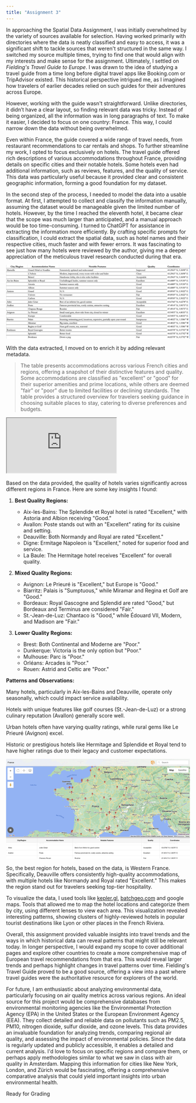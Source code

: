 ```yaml
---
title: "Assignment 3"
---
```


In approaching the Spatial Data Assignment, I was initially overwhelmed by the variety of sources available for selection. Having worked primarily with directories where the data is neatly classified and easy to access, it was a significant shift to tackle sources that weren't structured in the same way. I switched my source multiple times, trying to find one that would align with my interests and make sense for the assignment. Ultimately, I settled on *Fielding's Travel Guide to Europe*. I was drawn to the idea of studying a travel guide from a time long before digital travel apps like Booking.com or TripAdvisor existed. This historical perspective intrigued me, as I imagined how travelers of earlier decades relied on such guides for their adventures across Europe.

However, working with the guide wasn't straightforward. Unlike directories, it didn’t have a clear layout, so finding relevant data was tricky. Instead of being organized, all the information was in long paragraphs of text. To make it easier, I decided to focus on one country: France. This way, I could narrow down the data without being overwhelmed.

Even within France, the guide covered a wide range of travel needs, from restaurant recommendations to car rentals and shops. To further streamline my work, I opted to focus exclusively on hotels. The travel guide offered rich descriptions of various accommodations throughout France, providing details on specific cities and their notable hotels. Some hotels even had additional information, such as reviews, features, and the quality of service. This data was particularly useful because it provided clear and consistent geographic information, forming a good foundation for my dataset.

In the second step of the process, I needed to model the data into a usable format. At first, I attempted to collect and classify the information manually, assuming the dataset would be manageable given the limited number of hotels. However, by the time I reached the eleventh hotel, it became clear that the scope was much larger than anticipated, and a manual approach would be too time-consuming. I turned to ChatGPT for assistance in extracting the information more efficiently. By crafting specific prompts for classification, I could extract the spatial data, such as hotel names and their respective cities, much faster and with fewer errors. It was fascinating to see just how many hotels were reviewed by the author, giving me a deeper appreciation of the meticulous travel research conducted during that era.

![Alt Text](/assets/images/tableimage.jpg)

With the data extracted, I moved on to enrich it by adding relevant metadata.  
> The table presents accommodations across various French cities and regions, offering a snapshot of their distinctive features and quality. 
Some accommodations are classified as "excellent" or "good" for their superior amenities and prime locations, while others are deemed "fair" or "poor" due to limited facilities or declining standards. The table provides a structured overview for travelers seeking guidance in choosing suitable places to stay, catering to diverse preferences and budgets.

<iframe src="https://docs.google.com/spreadsheets/d/e/2PACX-1vTA1ome961DWl_zL_CtY7coBPk_pKLPx4mdkbZHL_lSMcxKFDYjSKFsKthjYT07l-ZpoOJYx7zsRwZ2/pubhtml?gid=0&amp;single=true&amp;widget=true&amp;headers=false"></iframe>

Based on the data provided, the quality of hotels varies significantly across different regions in France. Here are some key insights I found:

1. **Best Quality Regions:**
   - Aix-les-Bains: The Splendide et Royal hotel is rated "Excellent," with Astoria and Albion receiving "Good."
   - Avallon: Poste stands out with an "Excellent" rating for its cuisine and setting.
   - Deauville: Both Normandy and Royal are rated "Excellent."
   - Digne: Ermitage Napoleon is "Excellent," noted for superior food and service.
   - La Baule: The Hermitage hotel receives "Excellent" for overall quality.

2. **Mixed Quality Regions:**
   - Avignon: Le Prieuré is "Excellent," but Europe is "Good."
   - Biarritz: Palais is "Sumptuous," while Miramar and Regina et Golf are "Good."
   - Bordeaux: Royal Gascogne and Splendid are rated "Good," but Bordeaux and Terminus are considered "Fair."
   - St.-Jean-de-Luz: Chantaco is "Good," while Édouard VII, Modern, and Madison are "Fair."

3. **Lower Quality Regions:**
   - Brest: Both Continental and Moderne are "Poor."
   - Dunkerque: Victoria is the only option but "Poor."
   - Mulhouse: Parc is "Poor."
   - Orléans: Arcades is "Poor."
   - Rouen: Astrid and Celtic are "Poor."

**Patterns and Observations:**
 
 Many hotels, particularly in Aix-les-Bains and Deauville, operate only seasonally, which could impact service availability.
 
 Hotels with unique features like golf courses (St.-Jean-de-Luz) or a strong culinary reputation (Avallon) generally score well.
 
 Urban hotels often have varying quality ratings, while rural gems like Le Prieuré (Avignon) excel.

 Historic or prestigious hotels like Hermitage and Splendide et Royal tend to have higher ratings due to their legacy and customer expectations.

![Alt Text](/assets/images/mapimage.jpg)

So, the best region for hotels, based on the data, is Western France. Specifically, Deauville offers consistently high-quality accommodations, with multiple hotels like Normandy and Royal rated "Excellent." This makes the region stand out for travelers seeking top-tier hospitality.

To visualize the data, I used tools like [kepler.gl](https://kepler.gl/), [batchgeo.com](https://batchgeo.com/) and google maps. Tools that allowed me to map the hotel locations and categorize them by city, using different lenses to view each area. This visualization revealed interesting patterns, showing clusters of highly-reviewed hotels in popular tourist destinations like Lyon or other places in the French Riviera. 

Overall, this assignment provided valuable insights into travel trends and the ways in which historical data can reveal patterns that might still be relevant today. In longer perspective, I would expand my scope to cover additional pages and explore other countries to create a more comprehensive map of European travel recommendations from that era. This would reveal larger trends and perhaps highlight changes in travel patterns over time. Fielding's Travel Guide proved to be a good source, offering a view into a past where travel guides were the authoritative resource for explorers of the world.

For future, I am enthusiastic about analyzing environmental data, particularly focusing on air quality metrics across various regions. An ideal source for this project would be comprehensive databases from environmental monitoring agencies like the Environmental Protection Agency (EPA) in the United States or the European Environment Agency (EEA). They collect detailed and reliable data on pollutants such as PM2.5, PM10, nitrogen dioxide, sulfur dioxide, and ozone levels. This data provides an invaluable foundation for analyzing trends, comparing regional air quality, and assessing the impact of environmental policies. Since the data is regularly updated and publicly accessible, it enables a detailed and current analysis. I'd love to focus on specific regions and compare them, or perhaps apply methodologies similar to what we saw in class with air quality in Amsterdam. Mapping this information for cities like New York, London, and Zürich would be fascinating, offering a comprehensive comparative analysis that could yield important insights into urban environmental health.

Ready for Grading



